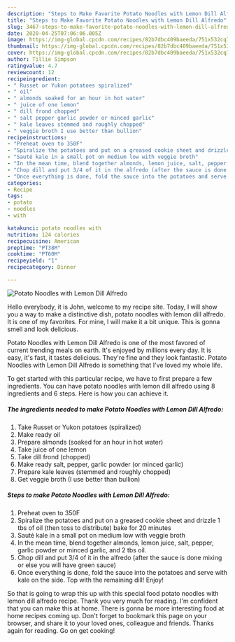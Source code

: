 ```yaml
---
description: "Steps to Make Favorite Potato Noodles with Lemon Dill Alfredo"
title: "Steps to Make Favorite Potato Noodles with Lemon Dill Alfredo"
slug: 3467-steps-to-make-favorite-potato-noodles-with-lemon-dill-alfredo
date: 2020-04-25T07:06:06.005Z
image: https://img-global.cpcdn.com/recipes/82b7dbc409baeeda/751x532cq70/potato-noodles-with-lemon-dill-alfredo-recipe-main-photo.jpg
thumbnail: https://img-global.cpcdn.com/recipes/82b7dbc409baeeda/751x532cq70/potato-noodles-with-lemon-dill-alfredo-recipe-main-photo.jpg
cover: https://img-global.cpcdn.com/recipes/82b7dbc409baeeda/751x532cq70/potato-noodles-with-lemon-dill-alfredo-recipe-main-photo.jpg
author: Tillie Simpson
ratingvalue: 4.7
reviewcount: 12
recipeingredient:
- " Russet or Yukon potatoes spiralized"
- " oil"
- " almonds soaked for an hour in hot water"
- " juice of one lemon"
- " dill frond chopped"
- " salt pepper garlic powder or minced garlic"
- " kale leaves stemmed and roughly chopped"
- " veggie broth I use better than bullion"
recipeinstructions:
- "Preheat oven to 350F"
- "Spiralize the potatoes and put on a greased cookie sheet and drizzle 1 tbs of oil (then toss to distribute) bake for 20 minutes"
- "Sauté kale in a small pot on medium low with veggie broth"
- "In the mean time, blend together almonds, lemon juice, salt, pepper, garlic powder or minced garlic, and 2 tbs oil."
- "Chop dill and put 3/4 of it in the alfredo (after the sauce is done mixing or else you will have green sauce)"
- "Once everything is done, fold the sauce into the potatoes and serve with kale on the side. Top with the remaining dill! Enjoy!"
categories:
- Recipe
tags:
- potato
- noodles
- with

katakunci: potato noodles with 
nutrition: 124 calories
recipecuisine: American
preptime: "PT38M"
cooktime: "PT60M"
recipeyield: "1"
recipecategory: Dinner

---
```



![Potato Noodles with Lemon Dill Alfredo](https://img-global.cpcdn.com/recipes/82b7dbc409baeeda/751x532cq70/potato-noodles-with-lemon-dill-alfredo-recipe-main-photo.jpg)

Hello everybody, it is John, welcome to my recipe site. Today, I will show you a way to make a distinctive dish, potato noodles with lemon dill alfredo. It is one of my favorites. For mine, I will make it a bit unique. This is gonna smell and look delicious.



Potato Noodles with Lemon Dill Alfredo is one of the most favored of current trending meals on earth. It's enjoyed by millions every day. It is easy, it's fast, it tastes delicious. They're fine and they look fantastic. Potato Noodles with Lemon Dill Alfredo is something that I've loved my whole life.


To get started with this particular recipe, we have to first prepare a few ingredients. You can have potato noodles with lemon dill alfredo using 8 ingredients and 6 steps. Here is how you can achieve it.

<!--inarticleads1-->

##### The ingredients needed to make Potato Noodles with Lemon Dill Alfredo:

1. Take  Russet or Yukon potatoes (spiralized)
1. Make ready  oil
1. Prepare  almonds (soaked for an hour in hot water)
1. Take  juice of one lemon
1. Take  dill frond (chopped)
1. Make ready  salt, pepper, garlic powder (or minced garlic)
1. Prepare  kale leaves (stemmed and roughly chopped)
1. Get  veggie broth (I use better than bullion)




<!--inarticleads2-->

##### Steps to make Potato Noodles with Lemon Dill Alfredo:

1. Preheat oven to 350F
1. Spiralize the potatoes and put on a greased cookie sheet and drizzle 1 tbs of oil (then toss to distribute) bake for 20 minutes
1. Sauté kale in a small pot on medium low with veggie broth
1. In the mean time, blend together almonds, lemon juice, salt, pepper, garlic powder or minced garlic, and 2 tbs oil.
1. Chop dill and put 3/4 of it in the alfredo (after the sauce is done mixing or else you will have green sauce)
1. Once everything is done, fold the sauce into the potatoes and serve with kale on the side. Top with the remaining dill! Enjoy!




So that is going to wrap this up with this special food potato noodles with lemon dill alfredo recipe. Thank you very much for reading. I'm confident that you can make this at home. There is gonna be more interesting food at home recipes coming up. Don't forget to bookmark this page on your browser, and share it to your loved ones, colleague and friends. Thanks again for reading. Go on get cooking!
